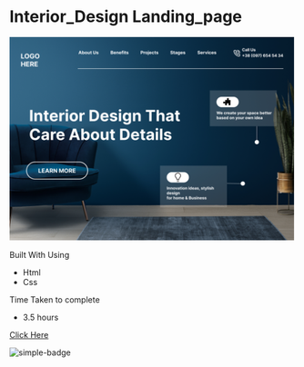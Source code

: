 # Interior_Design Landing_page

![Image](./Interior%20Design%20landing%20page.png)

Built With Using
- Html
- Css

Time Taken to complete
- 3.5 hours

[Click Here](https://sud-interior-design.netlify.app/)

![simple-badge](https://img.shields.io/badge/HTML-CSS-green)